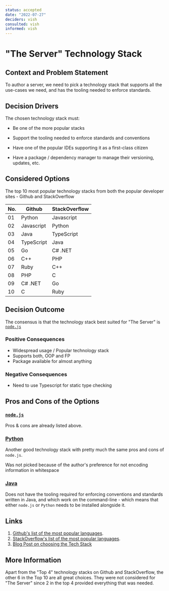 ```yaml
---
status: accepted
date: "2022-07-27"
deciders: vish
consulted: vish
informed: vish
---
```


# "The Server" Technology Stack

## Context and Problem Statement

To author a server, we need to pick a technology stack that
supports all the use-cases we need, and has the tooling needed
to enforce standards.

## Decision Drivers

The chosen technology stack must:

- Be one of the more popular stacks

- Support the tooling needed to enforce standards and
  conventions

- Have one of the popular IDEs supporting it as a
  first-class citizen

- Have a package / dependency manager to manage their
  versioning, updates, etc.

## Considered Options

The top 10 most popular technology stacks from both the popular
developer sites - Github and StackOverflow

| No. | Github     | StackOverflow |
| --- | ---------- | ------------- |
| 01  | Python     | Javascript    |
| 02  | Javascript | Python        |
| 03  | Java       | TypeScript    |
| 04  | TypeScript | Java          |
| 05  | Go         | C# .NET       |
| 06  | C++        | PHP           |
| 07  | Ruby       | C++           |
| 08  | PHP        | C             |
| 09  | C# .NET    | Go            |
| 10  | C          | Ruby          |

## Decision Outcome

The consensus is that the technology stack best suited for "The
Server" is [`node.js`](https://nodejs.org/en/)

### Positive Consequences

- Widespread usage / Popular technology stack
- Supports both, OOP and FP
- Package available for almost anything

### Negative Consequences

- Need to use Typescript for static type checking

## Pros and Cons of the Options

### [`node.js`](https://www.nodejs.org)

Pros & cons are already listed above.

### [Python](https://www.python.org)

Another good technology stack with pretty much the same pros and cons of
`node.js`.

Was not picked because of the author's preference for not encoding
information in whitespace

### [Java](https://java.com)

Does not have the tooling required for enforcing conventions and standards
written in Java, and which work on the command-line - which means that
either `node.js` or `Python` needs to be installed alongside it.

## Links

1. [Github's list of the most popular languages](https://madnight.github.io/githut/#/pull_requests/2022/1).
1. [StackOverflow's list of the most popular languages](https://insights.stackoverflow.com/survey/2021#most-popular-technologies-language-prof).
1. [Blog Post on choosing the Tech Stack](https://twyr.github.io/2022/07/01/choosing-a-tech-stack)

## More Information

Apart from the "Top 4" technology stacks on Github and StackOverflow, the
other 6 in the Top 10 are all great choices. They were not considered for
"The Server" since 2 in the top 4 provided everything that was needed.
